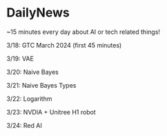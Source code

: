# DailyNews
~15 minutes every day about AI or tech related things!

3/18: GTC March 2024 (first 45 minutes)

3/19: VAE

3/20: Naive Bayes

3/21: Naive Bayes Types

3/22: Logarithm

3/23: NVDIA + Unitree H1 robot

3/24: Red AI
